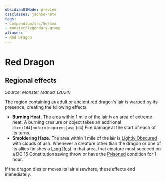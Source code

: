 ```yaml
---
obsidianUIMode: preview
cssclasses: json5e-note
tags:
- compendium/src/5e/xmm
- monster/legendary-group
aliases:
- Red Dragon
---
```

# Red Dragon

## Regional effects
_Source: Monster Manual (2024)_

The region containing an adult or ancient red dragon's lair is warped by its presence, creating the following effects:

- **Burning Heat.** The area within 1 mile of the lair is an area of extreme heat. A burning creature or object takes an additional `dice:1d4|noform|noparens|avg` (`d4`) Fire damage at the start of each of its turns.  
- **Smoldering Haze.** The area within 1 mile of the lair is [Lightly Obscured](/3-Mechanics/CLI/variant-rules/lightly-obscured-xphb.md) with clouds of ash. Whenever a creature other than the dragon or one of its allies finishes a [Long Rest](/3-Mechanics/CLI/variant-rules/long-rest-xphb.md) in that area, that creature must succeed on a DC 15 Constitution saving throw or have the [Poisoned](conditions.md#Poisoned) condition for 1 hour.  

If the dragon dies or moves its lair elsewhere, these effects end immediately.